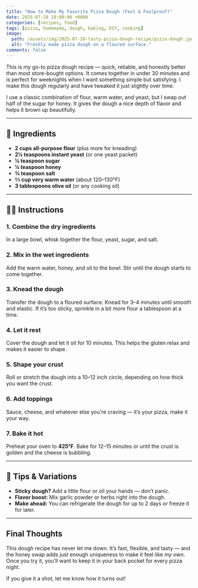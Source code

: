 ```yaml
---
title: "How to Make My Favorite Pizza Dough (Fast & Foolproof)"
date: 2025-07-28 18:00:00 +0000
categories: [recipes, food]
tags: [pizza, homemade, dough, baking, DIY, cooking]
image:
  path: /assets/img/2025-07-28-tasty-pizza-dough-recipe/pizza-dough.jpg
  alt: "Freshly made pizza dough on a floured surface."
comments: false
---
```


This is my go-to pizza dough recipe — quick, reliable, and honestly better than most store-bought options. It comes together in under 30 minutes and is perfect for weeknights when I want something simple but satisfying. I make this dough regularly and have tweaked it just slightly over time.

I use a classic combination of flour, warm water, and yeast, but I swap out half of the sugar for honey. It gives the dough a nice depth of flavor and helps it brown up beautifully.

---

## 🍕 Ingredients

- **2 cups all-purpose flour** (plus more for kneading)
- **2¼ teaspoons instant yeast** (or one yeast packet)
- **¼ teaspoon sugar**
- **¼ teaspoon honey**
- **¾ teaspoon salt**
- **⅔ cup very warm water** (about 120–130°F)
- **3 tablespoons olive oil** (or any cooking oil)

---

## 🧑‍🍳 Instructions

### 1. Combine the dry ingredients
In a large bowl, whisk together the flour, yeast, sugar, and salt.

### 2. Mix in the wet ingredients
Add the warm water, honey, and oil to the bowl. Stir until the dough starts to come together.

### 3. Knead the dough
Transfer the dough to a floured surface. Knead for 3–4 minutes until smooth and elastic. If it’s too sticky, sprinkle in a bit more flour a tablespoon at a time.

### 4. Let it rest
Cover the dough and let it sit for 10 minutes. This helps the gluten relax and makes it easier to shape.

### 5. Shape your crust
Roll or stretch the dough into a 10–12 inch circle, depending on how thick you want the crust.

### 6. Add toppings
Sauce, cheese, and whatever else you're craving — it’s your pizza, make it your way.

### 7. Bake it hot
Preheat your oven to **425°F**. Bake for 12–15 minutes or until the crust is golden and the cheese is bubbling.

---

## 🔧 Tips & Variations

- **Sticky dough?** Add a little flour or oil your hands — don’t panic.
- **Flavor boost:** Mix garlic powder or herbs right into the dough.
- **Make ahead:** You can refrigerate the dough for up to 2 days or freeze it for later.

---

## Final Thoughts

This dough recipe has never let me down. It’s fast, flexible, and tasty — and the honey swap adds just enough uniqueness to make it feel like *my own*. Once you try it, you’ll want to keep it in your back pocket for every pizza night.

If you give it a shot, let me know how it turns out!
